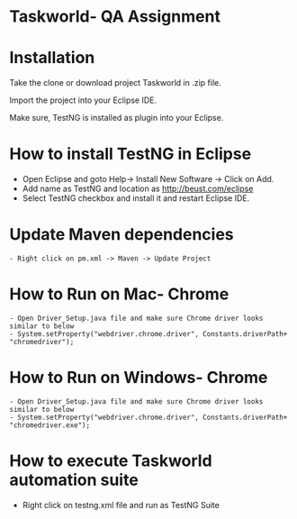 # Taskworld- QA Assignment

# Installation

Take the clone or download project Taskworld in .zip file.

Import the project into your Eclipse IDE.

Make sure, TestNG is installed as plugin into your Eclipse.

# How to install TestNG in Eclipse

  - Open Eclipse and goto Help-> Install New Software -> Click on Add.
  - Add name as TestNG and location as http://beust.com/eclipse
  - Select TestNG checkbox and install it and restart Eclipse IDE.
  
  # Update Maven dependencies
    - Right click on pm.xml -> Maven -> Update Project
  
# How to Run on Mac- Chrome
    - Open Driver_Setup.java file and make sure Chrome driver looks similar to below
    - System.setProperty("webdriver.chrome.driver", Constants.driverPath+ "chromedriver");

# How to Run on Windows- Chrome
    - Open Driver_Setup.java file and make sure Chrome driver looks similar to below
    - System.setProperty("webdriver.chrome.driver", Constants.driverPath+ "chromedriver.exe");

# How to execute Taskworld automation suite
  - Right click on testng.xml file and run as TestNG Suite
